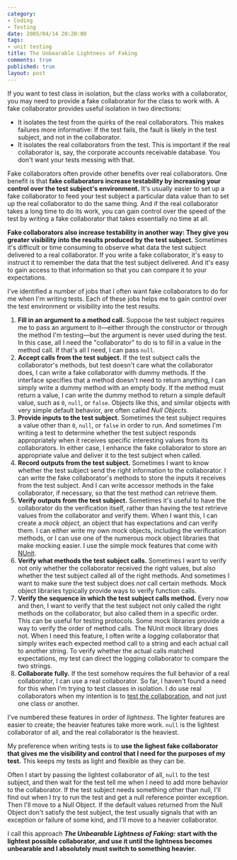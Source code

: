 ```yaml
--- 
category: 
- Coding
- Testing
date: 2005/04/14 20:20:00
tags: 
- unit testing
title: The Unbearable Lightness of Faking
comments: true
published: true
layout: post
---
```


<p>If you want to test class in isolation, but the class works with a collaborator, you may need to provide a fake collaborator for the class to work with. A fake collaborator provides useful isolation in two directions:</p>

<ul>
	<li>It isolates the test from the quirks of the real collaborators. This makes failures more informative: If the test fails, the fault is likely in the test subject, and not in the collaborator.</li>
	<li>It isolates the real collaborators from the test. This is important if the real collaborator is, say, the corporate accounts receivable database. You don't want your tests messing with that.</li>
</ul>
Fake collaborators often provide other benefits over real collaborators.  One benefit is that <strong>fake collaborators increase testability by increasing your control over the test subject's environment.</strong> It's usually easier to set up a fake collaborator to feed your test subject a particular data value than to set up the real collaborator to do the same thing. And if the real collaborator takes a long time to do its work, you can gain control over the speed of the test by writing a fake collaborator that takes essentially no time at all.

<strong>Fake collaborators also increase testability in another way: They give you greater visibility into the results produced by the test subject.</strong> Sometimes it's difficult or time consuming to observe what data the test subject delivered to a real collaborator. If you write a fake collaborator, it's easy to instruct it to remember the data that the test subject delivered. And it's easy to gain access to that information so that you can compare it to your expectations.

I've identified a number of jobs that I often want fake collaborators to do for me when I'm writing tests. Each of these jobs helps me to gain control over the test environment or visibility into the test results.
<ol>
	<li> <strong>Fill in an argument to a method call.</strong> Suppose the test subject requires me to pass an argument to it—either through the constructor or through the method I'm testing—but the argument is never used during the test. In this case, all I need the "collaborator" to do is to fill in a value in the method call. If that's all I need, I can pass <code>null</code>.</li>
	<li> <strong>Accept calls from the test subject.</strong> If the test subject calls the collaborator's methods, but test doesn't care what the collaborator does, I can write a fake collaborator with dummy methods. If the interface specifies that a method doesn't need to return anything, I can simply write a dummy method with an empty body. If the method must return a value, I can write the dummy method to return a simple default value, such as <code>0</code>, <code>null</code>, or <code>false</code>.  Objects like this, and similar objects with very simple default behavior, are often called <em>Null Objects.</em></li>
	<li> <strong>Provide inputs to the test subject.</strong>  Sometimes the test subject requires a value other than <code>0</code>, <code>null</code>, or <code>false</code> in order to run. And sometimes I'm writing a test to determine whether the test subject responds appropriately when it receives specific interesting values from its collaborators. In either case, I enhance the fake collaborator to store an appropriate value and deliver it to the test subject when called.</li>
	<li> <strong>Record outputs from the test subject.</strong> Sometimes I want to know whether the test subject send the right information to the collaborator. I can write the fake collaborator's methods to store the inputs it receives from the test subject. And I can write accessor methods in the fake collaborator, if necessary, so that the test method can retrieve them.</li>
	<li> <strong>Verify outputs from the test subject.</strong> Sometimes it's useful to have the collaborator do the verification itself, rather than having the test retrieve values from the collaborator and verify them. When I want this, I can create a <em>mock object,</em> an object that has expectations and can verify them. I can either write my own mock objects, including the verification methods, or I can use one of the numerous mock object libraries that make mocking easier. I use the simple mock features that come with <a href="http://www.nunit.org/">NUnit</a>.</li>
	<li> <strong>Verify what methods the test subject calls.</strong> Sometimes I want to verify not only whether the collaborator received the right values, but also whether the test subject called all of the right methods. And sometimes I want to make sure the test subject does <em>not</em> call certain methods.  Mock object libraries typically provide ways to verify function calls.</li>
	<li> <strong>Verify the sequence in which the test subject calls method.</strong> Every now and then, I want to verify that the test subject not only called the right methods on the collaborator, but also called them in a specific order. This can be useful for testing protocols. Some mock libraries provide a way to verify the order of method calls. The NUnit mock library does not. When I need this feature, I often write a <em>logging</em> collaborator that simply writes each expected method call to a string and each actual call to another string. To verify whether the actual calls matched expectations, my test can direct the logging collaborator to compare the two strings.</li>
	<li> <strong>Collaborate fully.</strong> If the test somehow requires the full behavior of a real collaborator, I can use a real collaborator. So far, I haven't found a need for this when I'm trying to test classes in isolation. I do use real collaborators when my intention is to <a href="/dalecoding/2005/04/isolation">test the collaboration</a>, and not just one class or another.</li>
</ol>
I've numbered these features in order of <em>lightness</em>.  The lighter features are easier to create; the heavier features take more work.  <code>null</code> is the lightest collaborator of all, and the real collaborator is the heaviest.

My preference when writing tests is to <strong>use the lighest fake collaborator that gives me the visibility and control that I need for the purposes of my test.</strong>  This keeps my tests as light and flexible as they can be.

Often I start by passing the lightest collaborator of all, <code>null</code> to the test subject, and then wait for the test tell me when I need to add more behavior to the collaborator. If the test subject needs something other than null, I'll find out when I try to run the test and get a null reference pointer exception. Then I'll move to a Null Object. If the default values returned from the Null Object don't satisfy the test subject, the test usually signals that with an exception or failure of some kind, and I'll move to a heavier collaborator.

I call this approach <strong> <em>The Unbearable Lightness of Faking:</em> start with the lightest possible collaborator, and use it until the lightness becomes unbearable and I absolutely must switch to something heavier.</strong>
